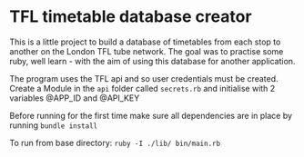 # TFL timetable database creator
This is a little project to build a database of timetables from each stop to another on the London TFL tube network.
The goal was to practise some ruby, well learn - with the aim of using this database for another application.

The program uses the TFL api and so user credentials must be created.
Create a Module in the `api` folder called `secrets.rb` and initialise with 2 variables @APP_ID and @API_KEY

Before running for the first time make sure all dependencies are in place by running
```bundle install```

To run from base directory:
```ruby -I ./lib/ bin/main.rb```